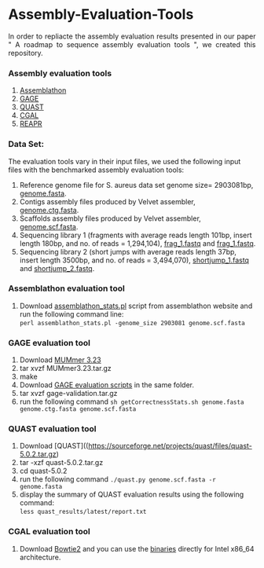 # Assembly-Evaluation-Tools
<p align="justify">
In order to repliacte the assembly evaluation results presented in our paper " A roadmap to sequence assembly evaluation tools ", we created this repository.

### Assembly evaluation tools
1. [Assemblathon](https://github.com/KorfLab/Assemblathon)
2. [GAGE](http://gage.cbcb.umd.edu/results/gage-validation.tar.gz)
3. [QUAST](https://sourceforge.net/projects/quast/files/quast-5.0.2.tar.gz)
4. [CGAL](https://pachterlab.github.io/cgal/)
5. [REAPR](https://www.sanger.ac.uk/science/tools/reapr)

### Data Set:
The evaluation tools vary in their input files, we used the following input files with the benchmarked assembly evaluation tools:
1. Reference genome file for S. aureus data set genome size= 2903081bp, [genome.fasta](http://gage.cbcb.umd.edu/data/Staphylococcus_aureus/Data.original/genome.fasta).
2. Contigs assembly files produced by Velvet assembler, [genome.ctg.fasta](http://gage.cbcb.umd.edu/data/Staphylococcus_aureus).
3. Scaffolds assembly files produced by Velvet assembler, [genome.scf.fasta](http://gage.cbcb.umd.edu/data/Staphylococcus_aureus).
4. Sequencing library 1 (fragments with average reads length 101bp, insert length 180bp, and no. of reads = 1,294,104),          [frag_1.fastq](http://gage.cbcb.umd.edu/data/Staphylococcus_aureus/Data.original/frag_1.fastq.gz) and [frag_1.fastq](http://gage.cbcb.umd.edu/data/Staphylococcus_aureus/Data.original/frag_2.fastq.gz).
5. Sequencing library 2 (short jumps with average reads length 37bp, insert length 3500bp, and no. of reads = 3,494,070),          [shortjump_1.fastq](http://gage.cbcb.umd.edu/data/Staphylococcus_aureus/Data.original/shortjump_1.fastq.gz) and [shortjump_2.fastq](http://gage.cbcb.umd.edu/data/Staphylococcus_aureus/Data.original/shortjump_2.fastq.gz).

### Assemblathon evaluation tool
1. Download [assemblathon_stats.pl](https://github.com/KorfLab/Assemblathon/blob/master/assemblathon_stats.pl) script from assemblathon website and run the following command line:<br/> `perl assemblathon_stats.pl -genome_size 2903081 genome.scf.fasta` 

### GAGE evaluation tool 
1. Download [MUMmer 3.23](http://sourceforge.net/projects/mummer/files%2Fmummer%2F3.23/)
2. tar xvzf MUMmer3.23.tar.gz
3. make
4. Download [GAGE evaluation scripts](http://gage.cbcb.umd.edu/results/gage-validation.tar.gz) in the same folder. 
5. tar xvzf gage-validation.tar.gz
6. run the following command `sh getCorrectnessStats.sh genome.fasta genome.ctg.fasta genome.scf.fasta`
 
### QUAST evaluation tool 
1. Download [QUAST]((https://sourceforge.net/projects/quast/files/quast-5.0.2.tar.gz)
2. tar -xzf quast-5.0.2.tar.gz
3. cd quast-5.0.2
4. run the following command `./quast.py genome.scf.fasta -r genome.fasta`
5. display the summary of QUAST evaluation results using the following command: <br/> `less quast_results/latest/report.txt` 

### CGAL evaluation tool
1. Download [Bowtie2](https://sourceforge.net/projects/bowtie-bio/files/bowtie2/2.3.5.1/) and you can use the [binaries](https://sourceforge.net/projects/bowtie-bio/files/bowtie2/2.3.5.1/bowtie2-2.3.5.1-linux-x86_64.zip/download) directly for Intel x86_64 architecture.
